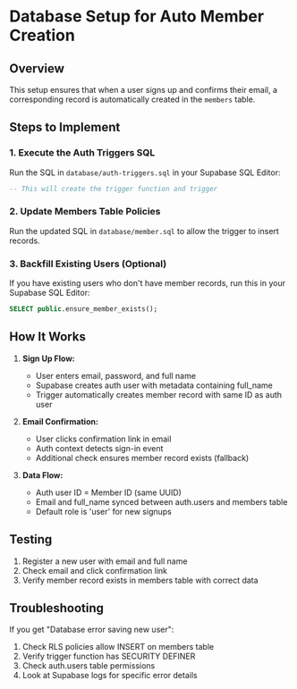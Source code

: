 # Database Setup for Auto Member Creation

## Overview
This setup ensures that when a user signs up and confirms their email, a corresponding record is automatically created in the `members` table.

## Steps to Implement

### 1. Execute the Auth Triggers SQL
Run the SQL in `database/auth-triggers.sql` in your Supabase SQL Editor:

```sql
-- This will create the trigger function and trigger
```

### 2. Update Members Table Policies
Run the updated SQL in `database/member.sql` to allow the trigger to insert records.

### 3. Backfill Existing Users (Optional)
If you have existing users who don't have member records, run this in your Supabase SQL Editor:

```sql
SELECT public.ensure_member_exists();
```

## How It Works

1. **Sign Up Flow:**
   - User enters email, password, and full name
   - Supabase creates auth user with metadata containing full_name
   - Trigger automatically creates member record with same ID as auth user

2. **Email Confirmation:**
   - User clicks confirmation link in email
   - Auth context detects sign-in event
   - Additional check ensures member record exists (fallback)

3. **Data Flow:**
   - Auth user ID = Member ID (same UUID)
   - Email and full_name synced between auth.users and members table
   - Default role is 'user' for new signups

## Testing

1. Register a new user with email and full name
2. Check email and click confirmation link
3. Verify member record exists in members table with correct data

## Troubleshooting

If you get "Database error saving new user":
1. Check RLS policies allow INSERT on members table
2. Verify trigger function has SECURITY DEFINER
3. Check auth.users table permissions
4. Look at Supabase logs for specific error details
